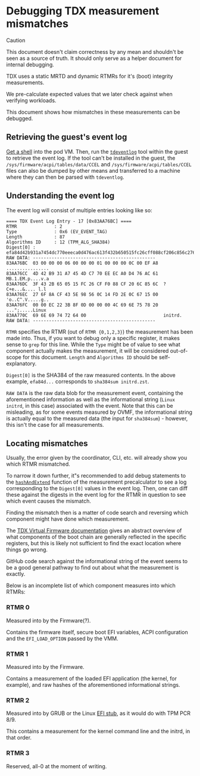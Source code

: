 # Debugging TDX measurement mismatches

> [!CAUTION]
> This document doesn't claim correctness by any mean and shouldn't be seen
> as a source of truth. It should only serve as a helper document for internal
> debugging.

TDX uses a static MRTD and dynamic RTMRs for it's (boot) integrity measurements.

We pre-calculate expected values that we later check against when verifying workloads.

This document shows how mismatches in these measurements can be debugged.

## Retrieving the guest's event log

[Get a shell](../aks/serial-console.md) into the pod VM. Then, run the [`tdeventlog`](https://github.com/canonical/tdx/blob/noble-24.04/tests/lib/tdx-tools/src/tdxtools/tdeventlog.py)
tool within the guest to retrieve the event log. If the tool can't be installed in the guest,
the `/sys/firmware/acpi/tables/data/CCEL` and `/sys/firmware/acpi/tables/CCEL` files can also be dumped
by other means and transferred to a machine where they can then be parsed with `tdeventlog`.

## Understanding the event log

The event log will consist of multiple entries looking like so:

```
==== TDX Event Log Entry - 17 [0x83AA76BC] ====
RTMR              : 2
Type              : 0x6 (EV_EVENT_TAG)
Length            : 87
Algorithms ID     : 12 (TPM_ALG_SHA384)
Digest[0] : efa84d42b931a7454dc770eeeca0d476ac613f432b650515fc26cff088cf206c856c276f8acf435e98560c14fd2e0c67
RAW DATA: ----------------------------------------------
83AA76BC  03 00 00 00 06 00 00 00 01 00 00 00 0C 00 EF A8  ................
83AA76CC  4D 42 B9 31 A7 45 4D C7 70 EE EC A0 D4 76 AC 61  MB.1.EM.p....v.a
83AA76DC  3F 43 2B 65 05 15 FC 26 CF F0 88 CF 20 6C 85 6C  ?C+e...&.... l.l
83AA76EC  27 6F 8A CF 43 5E 98 56 0C 14 FD 2E 0C 67 15 00  'o..C^.V.....g..
83AA76FC  00 00 EC 22 3B 8F 0D 00 00 00 4C 69 6E 75 78 20  ...";.....Linux
83AA770C  69 6E 69 74 72 64 00                             initrd.
RAW DATA: ----------------------------------------------
```

`RTMR` specifies the RTMR (out of `RTMR {0,1,2,3}`) the measurement has been made into. Thus,
if you want to debug only a specific register, it makes sense to `grep` for this line.
While the `Type` might be of value to see what component actually makes the measurement, it will be
considered out-of-scope for this document. `Length` and `Algorithms ID` should be self-explanatory.

`Digest[0]` is the SHA384 of the raw measured contents. In the above example, `efa84d...` corresponds to
`sha384sum initrd.zst`.

`RAW DATA` is the raw data blob for the measurement event, containing the aforementioned information as
well as the informational string (`Linux initrd`, in this case) associated with the event. Note that this
can be misleading, as for some events measured by OVMF, the informational string is actually equal to the
measured data (the input for `sha384sum`) - however, this isn't the case for all measurements.

## Locating mismatches

Usually, the error given by the coordinator, CLI, etc. will already show you which RTMR mismatched.

To narrow it down further, it"s recommended to add debug statements to the [`hashAndExtend`](https://github.com/edgelesssys/contrast/blob/a73691e17492b37469e32c7e800c4c0f7a955545/tools/tdx-measure/rtmr/rtmr.go#L45)
function of the measurement precalculator to see a log corresponding to the `Digest[0]` values in the
event log. Then, one can diff these against the digests in the event log for the RTMR in question to see
which event causes the mismatch.

Finding the mismatch then is a matter of code search and reversing which component might have done which
measurement.

The [TDX Virtual Firmware documentation](https://cdrdv2.intel.com/v1/dl/getContent/733585) gives an abstract
overview of what components of the boot chain are generally reflected in the specific registers, but this is
likely not sufficient to find the exact location where things go wrong.

GitHub code search against the informational string of the event seems to be a good general pathway to find
out about what the measurement is exactly.

Below is an incomplete list of which component measures into which RTMRs:

### RTMR 0

Measured into by the Firmware(?).

Contains the firmware itself, secure boot EFI variables, ACPI configuration and the `EFI_LOAD_OPTION`
passed by the VMM.

### RTMR 1

Measured into by the Firmware.

Contains a measurement of the loaded EFI application (the kernel, for example), and raw hashes of the aforementioned
informational strings.

### RTMR 2

Measured into by GRUB or the Linux [EFI stub](https://elixir.bootlin.com/linux/v6.11.8/source/drivers/firmware/efi/libstub/efi-stub-helper.c),
as it would do with TPM PCR 8/9.

This contains a measurement for the kernel command line and the initrd, in that order.

### RTMR 3

Reserved, all-0 at the moment of writing.
